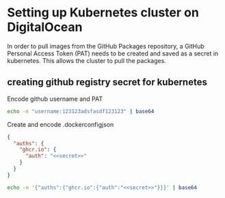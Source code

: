 # Setting up Kubernetes cluster on DigitalOcean

In order to pull images from the GitHub Packages repository, a GitHub Personal Access Token (PAT) needs to be created and saved as a secret in kubernetes. This allows the cluster to pull the packages.

## creating github registry secret for kubernetes

Encode github username and PAT

```bash
echo -n "username:123123adsfasdf123123" | base64
```

Create and encode .dockerconfigjson

```json
{
  "auths": {
    "ghcr.io": {
      "auth": "<<secret>>"
    }
  }
}
```

```bash
echo -n '{"auths":{"ghcr.io":{"auth":"<<secret>>"}}}' | base64
```

